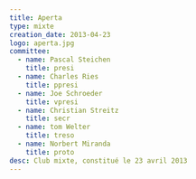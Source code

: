 ```yaml
---
title: Aperta
type: mixte
creation_date: 2013-04-23
logo: aperta.jpg
committee:
  - name: Pascal Steichen
    title: presi
  - name: Charles Ries
    title: ppresi
  - name: Joe Schroeder
    title: vpresi
  - name: Christian Streitz
    title: secr
  - name: tom Welter
    title: treso
  - name: Norbert Miranda
    title: proto
desc: Club mixte, constitué le 23 avril 2013
---
```

